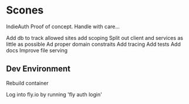 # Scones

IndieAuth Proof of concept. Handle with care...

Add db to track allowed sites
add scoping
Split out client and services as little as possible
Ad proper domain constraits
Add tracing
Add tests
Add docs
Improve file serving


## Dev Environment

Rebuild container

Log into fly.io by running 'fly auth login'
